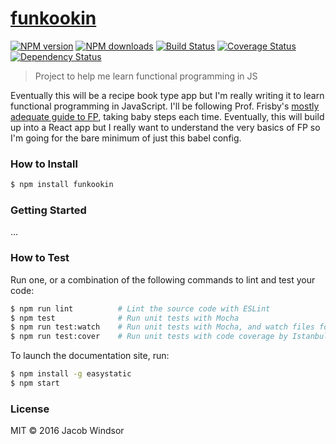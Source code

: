 # [funkookin](https://github.com/jacobwindsor/funkookin)

[![NPM version](http://img.shields.io/npm/v/funkookin.svg?style=flat-square)](https://www.npmjs.com/package/funkookin)
[![NPM downloads](http://img.shields.io/npm/dm/funkookin.svg?style=flat-square)](https://www.npmjs.com/package/funkookin)
[![Build Status](http://img.shields.io/travis/jacobwindsor/funkookin/master.svg?style=flat-square)](https://travis-ci.org/jacobwindsor/funkookin)
[![Coverage Status](https://img.shields.io/coveralls/jacobwindsor/funkookin.svg?style=flat-square)](https://coveralls.io/jacobwindsor/funkookin)
[![Dependency Status](http://img.shields.io/david/jacobwindsor/funkookin.svg?style=flat-square)](https://david-dm.org/jacobwindsor/funkookin)

> Project to help me learn functional programming in JS

Eventually this will be a recipe book type app but I'm really writing it to learn functional programming in JavaScript.
I'll be following Prof. Frisby's [mostly adequate guide to FP](https://drboolean.gitbooks.io/mostly-adequate-guide/), 
taking baby steps each time. Eventually, this will build up into a React app but I really want to understand the very
basics of FP so I'm going for the bare minimum of just this babel config.

### How to Install

```sh
$ npm install funkookin
```

### Getting Started

...

### How to Test

Run one, or a combination of the following commands to lint and test your code:

```sh
$ npm run lint          # Lint the source code with ESLint
$ npm test              # Run unit tests with Mocha
$ npm run test:watch    # Run unit tests with Mocha, and watch files for changes
$ npm run test:cover    # Run unit tests with code coverage by Istanbul
```

To launch the documentation site, run:

```sh
$ npm install -g easystatic
$ npm start
```

### License

MIT © 2016 Jacob Windsor
